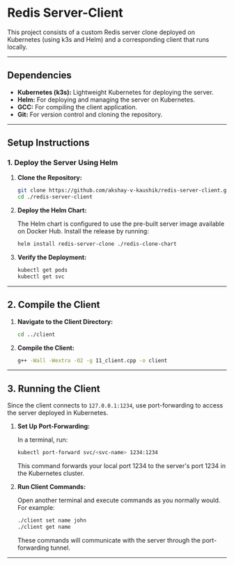# Redis Server-Client

This project consists of a custom Redis server clone deployed on Kubernetes (using k3s and Helm) and a corresponding client that runs locally.

---

## Dependencies

- **Kubernetes (k3s):** Lightweight Kubernetes for deploying the server.
- **Helm:** For deploying and managing the server on Kubernetes.
- **GCC:** For compiling the client application.
- **Git:** For version control and cloning the repository.

---

## Setup Instructions

### 1. Deploy the Server Using Helm

1. **Clone the Repository:**

   ```bash
   git clone https://github.com/akshay-v-kaushik/redis-server-client.git
   cd ./redis-server-client
   ```

2. **Deploy the Helm Chart:**

   The Helm chart is configured to use the pre-built server image available on Docker Hub. Install the release by running:

   ```bash
   helm install redis-server-clone ./redis-clone-chart
   ```

3. **Verify the Deployment:**

   ```bash
   kubectl get pods
   kubectl get svc
   ```

---

## 2. Compile the Client

1. **Navigate to the Client Directory:**

   ```bash
   cd ../client
   ```

2. **Compile the Client:**

   ```bash
   g++ -Wall -Wextra -O2 -g 11_client.cpp -o client
   ```

---

## 3. Running the Client

Since the client connects to `127.0.0.1:1234`, use port-forwarding to access the server deployed in Kubernetes.

1. **Set Up Port-Forwarding:**

   In a terminal, run:

   ```bash
   kubectl port-forward svc/<svc-name> 1234:1234
   ```

   This command forwards your local port 1234 to the server's port 1234 in the Kubernetes cluster.

2. **Run Client Commands:**

   Open another terminal and execute commands as you normally would. For example:

   ```bash
   ./client set name john
   ./client get name
   ```

   These commands will communicate with the server through the port-forwarding tunnel.

---

